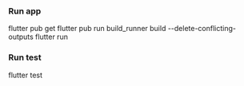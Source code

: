 ### Run app
flutter pub get
flutter pub run build_runner build --delete-conflicting-outputs
flutter run
### Run test
flutter test
